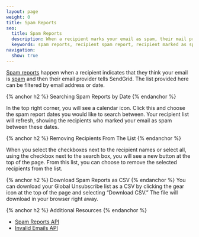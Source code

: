 ```yaml
---
layout: page
weight: 0
title: Spam Reports
seo:
  title: Spam Reports
  description: When a recipient marks your email as spam, their mail provider will let SendGrid know. We will help to prevent you from sending email to this recipient again.
  keywords: spam reports, recipient spam report, recipient marked as spam, spam email report
navigation:
  show: true
---
```


[Spam reports]({{root_url}}/glossary/spam-reports.html) happen when a recipient indicates that they think your email is [spam]({{root_url}}/glossary/spam.html) and then their email provider tells SendGrid. The list provided here can be filtered by email address or date.

{% anchor h2 %}
Searching Spam Reports by Date
{% endanchor %}

In the top right corner, you will see a calendar icon. Click this and choose the spam report dates you would like to search between. Your recipient list will refresh, showing the recipients who marked your email as spam between these dates.

{% anchor h2 %}
Removing Recipients From The List
{% endanchor %}

When you select the checkboxes next to the recipient names or select all, using the checkbox next to the search box, you will see a new button at the top of the page. From this list, you can choose to remove the selected recipients from the list.

{% anchor h2 %}
Download Spam Reports as CSV
{% endanchor %}
You can download your Global Unsubscribe list as a CSV by clicking the gear icon at the top of the page and selecting “Download CSV.” The file will download in your browser right away.

{% anchor h2 %}
Additional Resources
{% endanchor %}

- [Spam Reports API]({{root_url}}/API_Reference/Web_API_v3/spam_reports.html)
- [Invalid Emails API]({{root_url}}/API_Reference/Web_API_v3/invalid_emails.html)
